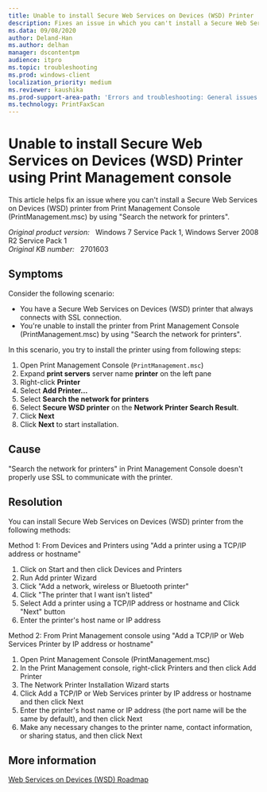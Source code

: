 ```yaml
---
title: Unable to install Secure Web Services on Devices (WSD) Printer
description: Fixes an issue in which you can't install a Secure Web Services on Devices (WSD) printer from Print Management Console.
ms.data: 09/08/2020
author: Deland-Han
ms.author: delhan
manager: dscontentpm
audience: itpro
ms.topic: troubleshooting
ms.prod: windows-client
localization_priority: medium
ms.reviewer: kaushika
ms.prod-support-area-path: 'Errors and troubleshooting: General issues'
ms.technology: PrintFaxScan
---
```

# Unable to install Secure Web Services on Devices (WSD) Printer using Print Management console

This article helps fix an issue where you can't install a Secure Web Services on Devices (WSD) printer from Print Management Console (PrintManagement.msc) by using "Search the network for printers".

_Original product version:_ &nbsp; Windows 7 Service Pack 1, Windows Server 2008 R2 Service Pack 1  
_Original KB number:_ &nbsp; 2701603

## Symptoms

Consider the following scenario:

- You have a Secure Web Services on Devices (WSD) printer that always connects with SSL connection.
- You're unable to install the printer from Print Management Console (PrintManagement.msc) by using "Search the network for printers".

In this scenario, you try to install the printer using from following steps:

1. Open Print Management Console (`PrintManagement.msc`)
2. Expand **print servers** server name **printer** on the left pane
3. Right-click **Printer**
4. Select **Add Printer...**
5. Select **Search the network for printers**
6. Select **Secure WSD printer** on the **Network Printer Search Result**.
7. Click **Next**
8. Click **Next** to start installation.

## Cause

"Search the network for printers" in Print Management Console doesn't properly use SSL to communicate with the printer.

## Resolution

You can install Secure Web Services on Devices (WSD) printer from the following methods:

Method 1: From Devices and Printers using "Add a printer using a TCP/IP address or hostname"

1. Click on Start and then click Devices and Printers
2. Run Add printer Wizard
3. Click "Add a network, wireless or Bluetooth printer"
4. Click "The printer that I want isn't listed"
5. Select Add a printer using a TCP/IP address or hostname and Click "Next" button
6. Enter the printer's host name or IP address

Method 2: From Print Management console using "Add a TCP/IP or Web Services Printer by IP address or hostname"

1. Open Print Management Console (PrintManagement.msc)
2. In the Print Management console, right-click Printers and then click Add Printer
3. The Network Printer Installation Wizard starts
4. Click Add a TCP/IP or Web Services printer by IP address or hostname and then click Next
5. Enter the printer's host name or IP address (the port name will be the same by default), and then click Next
6. Make any necessary changes to the printer name, contact information, or sharing status, and then click Next

## More information

[Web Services on Devices (WSD) Roadmap](https://msdn.microsoft.com/library/bb756908.aspx)
